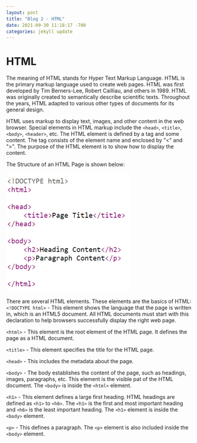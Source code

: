 ```yaml
---
layout: post
title: "Blog 2 - HTML"
date: 2021-09-30 11:18:17 -700
categories: jekyll update
---
```


# HTML

The meaning of HTML stands for Hyper Text Markup Language. HTML is the primary markup language used to create web pages. HTML was first developed by Tim Berners-Lee, Robert Cailliau, and others in 1989. HTML was originally created to semantically describe scientific texts. Throughout the years, HTML adapted to various other types of documents for its general design.

HTML uses markup to display text, images, and other content in the web browser. Special elements in HTML markup include the `<head>`, `<title>`, `<body>`, `<header>`, etc. The HTML element is defined by a tag and some content. The tag consists of the element name and enclosed by "<" and ">". The purpose of the HTML element is to show how to display the content.

The Structure of an HTML Page is shown below:

![HTML structure](/assets/images/htmlstrc.PNG)

There are several HTML elements. These elements are the basics of HTML:
`<!DOCTYPE html>` - This element shows the language that the page is written in, which is an HTML5 document. All HTML documents must start with this declaration to help browsers successfully display the right web page.

`<html>` - This element is the root element of the HTML page. It defines the page as a HTML document.

`<title>` - This element specifies the title for the HTML page.

`<head>` - This includes the metadata about the page.

`<body>` - The body establishes the content of the page, such as headings, images, paragraphs, etc. This element is the visible pat of the HTML document. The `<body>` is inside the `<html>` element.

`<h1>` - This element defines a large first heading. HTML headings are defined as `<h1>` to `<h6>`. The `<h1>` is the first and most important heading and `<h6>` is the least important heading. The `<h1>` element is inside the `<body>` element.

`<p>` - This defines a paragraph. The `<p>` element is also included inside the `<body>` element.


